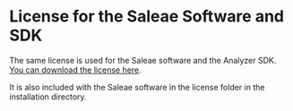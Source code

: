 # License for the Saleae Software and SDK

The same license is used for the Saleae software and the Analyzer SDK. [You can download the license here](https://trello-attachments.s3.amazonaws.com/55f0a61a10f9f592573a4205/5697d62ba03bdba21581dc15/429ff3e09adc4067ec9984092759897d/License.txt).

It is also included with the Saleae software in the license folder in the installation directory.

